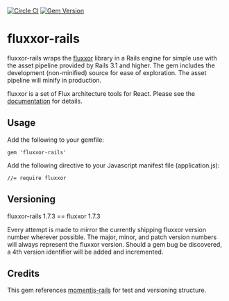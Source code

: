 [![Circle CI](https://circleci.com/gh/schneidmaster/fluxxor-rails.svg?style=shield)](https://circleci.com/gh/schneidmaster/fluxxor-rails)
[![Gem Version](https://badge.fury.io/rb/fluxxor-rails.svg)](http://badge.fury.io/rb/fluxxor-rails)

# fluxxor-rails

fluxxor-rails wraps the [fluxxor](http://fluxxor.com/) library in a Rails engine for simple use with the asset pipeline provided by Rails 3.1 and higher. The gem includes the development (non-minified) source for ease of exploration. The asset pipeline will minify in production.

fluxxor is a set of Flux architecture tools for React. Please see the [documentation](http://fluxxor.com/documentation/) for details.

## Usage

Add the following to your gemfile:

    gem 'fluxxor-rails'

Add the following directive to your Javascript manifest file (application.js):

    //= require fluxxor

## Versioning

fluxxor-rails 1.7.3 == fluxxor 1.7.3

Every attempt is made to mirror the currently shipping fluxxor version number wherever possible.
The major, minor, and patch version numbers will always represent the fluxxor version. Should a gem
bug be discovered, a 4th version identifier will be added and incremented.

## Credits

This gem references [momentjs-rails](https://github.com/derekprior/momentjs-rails) for test and versioning structure.